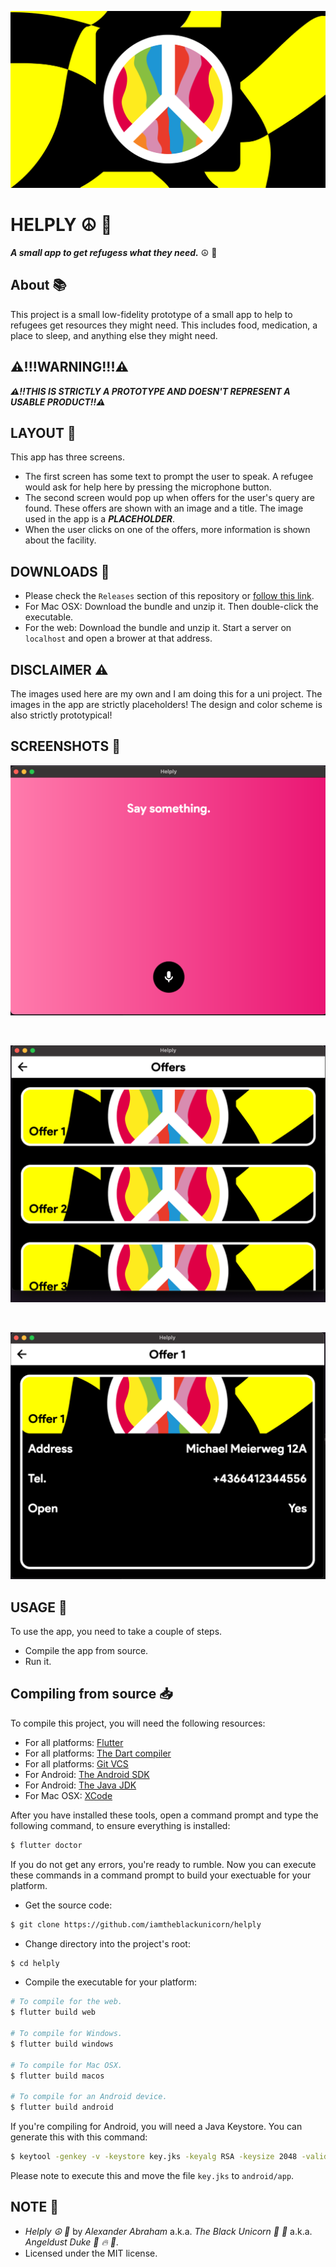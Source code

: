 <p align="center">
 <img src="/assets/images/banner/banner.png"/>
</p>

# HELPLY :peace_symbol: :tea:

***A small app to get refugess what they need.*** :peace_symbol: :tea:

## About :books:

This project is a small low-fidelity prototype of a small app to help to refugees get resources they might need. This includes food, medication, a place to sleep, and anything else they might need.

## :warning:!!!WARNING!!!:warning:

***:warning:!!THIS IS STRICTLY A PROTOTYPE AND DOESN'T REPRESENT A USABLE PRODUCT!!:warning:***

## LAYOUT :nail_care:

This app has three screens.

- The first screen has some text to prompt the user to speak. A refugee would ask for help here by pressing the microphone button.
- The second screen would pop up when offers for the user's query are found. These offers are shown with an image and a title. The image used in the app is a ***PLACEHOLDER***.
- When the user clicks on one of the offers, more information is shown about the facility.

## DOWNLOADS :brain:

- Please check the `Releases` section of this repository or [follow this link](https://github.com/iamtheblackunicorn/Helply/releases).
- For Mac OSX: Download the bundle and unzip it. Then double-click the executable.
- For the web: Download the bundle and unzip it. Start a server on `localhost` and open a brower at that address.

## DISCLAIMER :warning:

The images used here are my own and I am doing this for a uni project. The images in the app are strictly placeholders! The design and color scheme is also strictly prototypical!

## SCREENSHOTS :camera_flash:

<p align="center">
 <img src="/assets/images/screenshots/01.png"/>
</p>
<br/>
<p align="center">
 <img src="/assets/images/screenshots/02.png"/>
</p>
<br/>
<p align="center">
 <img src="/assets/images/screenshots/03.png"/>
</p>

## USAGE :hammer:

To use the app, you need to take a couple of steps.

- Compile the app from source.
- Run it.

## Compiling from source :inbox_tray:

To compile this project, you will need the following resources:

- For all platforms: [Flutter](https://flutter.dev)
- For all platforms: [The Dart compiler](https://dart.dev)
- For all platforms: [Git VCS](https://git-scm.com/downloads)
- For Android: [The Android SDK](https://developer.android.com/)
- For Android: [The Java JDK](https://www.oracle.com/java/technologies/downloads/)
- For Mac OSX: [XCode](https://developer.apple.com/xcode/)

After you have installed these tools, open a command prompt and type the following command, to ensure everything is installed:

```bash
$ flutter doctor
```
If you do not get any errors, you're ready to rumble. Now you can execute these commands in a command prompt to build your exectuable for your platform.

- Get the source code:

```bash
$ git clone https://github.com/iamtheblackunicorn/helply
```

- Change directory into the project's root:

```bash
$ cd helply
```

- Compile the executable for your platform:

```bash
# To compile for the web.
$ flutter build web

# To compile for Windows.
$ flutter build windows

# To compile for Mac OSX.
$ flutter build macos

# To compile for an Android device.
$ flutter build android
```

If you're compiling for Android, you will need a Java Keystore. You can generate this with this command:

```bash
$ keytool -genkey -v -keystore key.jks -keyalg RSA -keysize 2048 -validity 10000 -alias key
```
Please note to execute this and move the file `key.jks` to `android/app`.

## NOTE :scroll:

- *Helply :peace_symbol: :tea:* by *Alexander Abraham* a.k.a. *The Black Unicorn :unicorn: :black_heart:* a.k.a. *Angeldust Duke :unicorn: :fire: :pill:*.
- Licensed under the MIT license.
